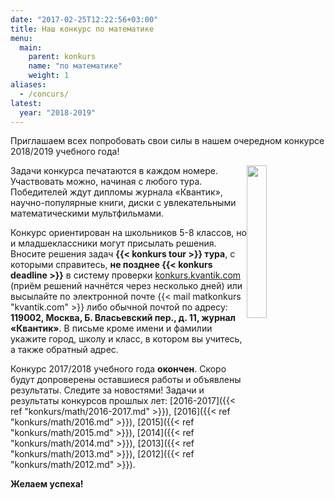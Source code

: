 ```yaml
---
date: "2017-02-25T12:22:56+03:00"
title: Наш конкурс по математике
menu: 
  main:
    parent: konkurs
    name: "по математике"
    weight: 1
aliases:
  - /concurs/
latest: 
  year: "2018-2019"
---
```


Приглашаем всех попробовать свои силы в нашем очередном конкурсе 2018/2019 учебного года!

<img src="winner.png" width="25%" height="25%" style="margin-top: 0px; margin-bottom: 0px; margin-left: 0px; margin-right: 0px;float:right;" >

Задачи конкурса печатаются в каждом номере. Участвовать можно, начиная с любого тура. Победителей ждут дипломы журнала «Квантик», научно-популярные книги, диски с увлекательными математическими мультфильмами.


Конкурс ориентирован на школьников 5-8 классов, но и младшеклассники могут присылать решения. Вносите решения задач **{{< konkurs tour >}} тура**, с которыми справитесь, **не позднее {{< konkurs deadline >}}** в систему проверки [konkurs.kvantik.com](http://konkurs.kvantik.com) (приём решений начнётся через несколько дней) или высылайте по электронной почте {{< mail matkonkurs "kvantik.com" >}}
либо обычной почтой по адресу: **119002, Москва, Б. Власьевский пер., д. 11, журнал «Квантик»**. В письме кроме имени и фамилии укажите город, школу и класс, в котором вы учитесь, а также обратный адрес.

Конкурс 2017/2018 учебного года **окончен**. Скоро будут допроверены оставшиеся работы и объявлены результаты. Следите за новостями!
Задачи и результаты конкурсов прошлых лет: [2016-2017]({{< ref "konkurs/math/2016-2017.md" >}}), [2016]({{< ref "konkurs/math/2016.md" >}}), [2015]({{< ref "konkurs/math/2015.md" >}}), [2014]({{< ref "konkurs/math/2014.md" >}}), [2013]({{< ref "konkurs/math/2013.md" >}}), [2012]({{< ref "konkurs/math/2012.md" >}}).

**Желаем успеха!**

